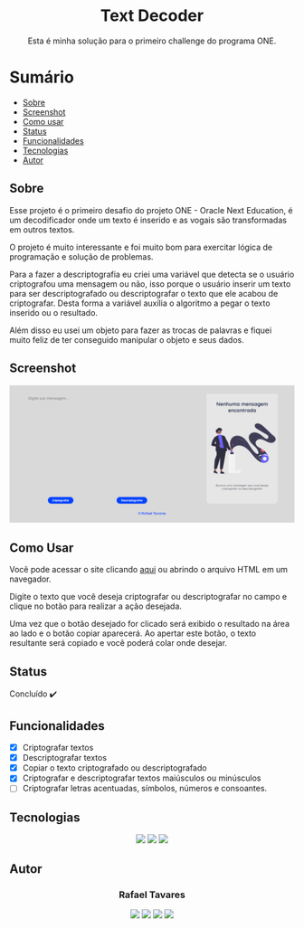 <h1 align="center">Text Decoder</h1>
<p align="center">Esta é minha solução para o primeiro challenge do programa ONE.</p>

Sumário
===========
<!--ts-->
  * [Sobre](#sobre)
  * [Screenshot](#screenshot)
  * [Como usar](#como-usar)
  * [Status](#status)
  * [Funcionalidades](#funcionalidades)
  * [Tecnologias](#tecnologias)
  * [Autor](#autor)
<!--te-->

Sobre
-----
<p>Esse projeto é o primeiro desafio do projeto ONE - Oracle Next Education, é um decodificador onde um texto é inserido e as vogais são transformadas em outros textos.</p>
<p>O projeto é muito interessante e foi muito bom para exercitar lógica de programação e solução de problemas.</p>
<p>Para a fazer a descriptografia eu criei uma variável que detecta se o usuário criptografou uma mensagem ou não, isso porque o usuário inserir um texto para ser descriptografado ou descriptografar o texto que ele acabou de criptografar. Desta forma a variável auxília o algoritmo a pegar o texto inserido ou o resultado.</p>
<p>Além disso eu usei um objeto para fazer as trocas de palavras e fiquei muito feliz de ter conseguido manipular o objeto e seus dados.</p>

Screenshot
----------
<img alt="screenshot" title="screenshot" src="assets/screenshot/screenshot.png"/>

Como Usar
---------
<p>Você pode acessar o site clicando <a href="https://github.com/rafatavares03/text-decoder">aqui</a> ou abrindo o arquivo HTML em um navegador.</p>
<p>Digite o texto que você deseja criptografar ou descriptografar no campo e clique no botão para realizar a ação desejada.</p>
<p>Uma vez que o botão desejado for clicado será exibido o resultado na área ao lado e o botão copiar aparecerá. Ao apertar este botão, o texto resultante será copiado e você poderá colar onde desejar.</p>

Status
------
Concluído :heavy_check_mark:

Funcionalidades
---------------
- [x] Criptografar textos
- [x] Descriptografar textos
- [X] Copiar o texto criptografado ou descriptografado
- [x] Criptografar e descriptografar textos maiúsculos ou minúsculos
- [ ] Criptografar letras acentuadas, símbolos, números e consoantes.

Tecnologias
-----------
<p align="center">
  <a href="https://html.com/"><img src="https://img.shields.io/badge/html5-%23E34F26.svg?style=for-the-badge&logo=html5&logoColor=white"/></a>
  <a href="https://www.w3.org/Style/CSS/Overview.en.html"><img src="https://img.shields.io/badge/css3-%231572B6.svg?style=for-the-badge&logo=css3&logoColor=white"/></a>
  <a href="https://www.javascript.com/"><img src="https://img.shields.io/badge/javascript-%23323330.svg?style=for-the-badge&logo=javascript&logoColor=%23F7DF1E"/></a>
</p>

Autor
------
<h3 align="center">Rafael Tavares</h3>
<p align="center">
 <a href="https://www.facebook.com/rafael.tavares.39904/"><img src="https://img.shields.io/badge/Facebook-1877F2?style=for-the-badge&logo=facebook&logoColor=white"></img></a>
 <a href="https://www.instagram.com/rafatavares03/"><img src="https://img.shields.io/badge/Instagram-%23E4405F.svg?style=for-the-badge&logo=Instagram&logoColor=white"></img></a>
 <a hrf="https://github.com/rafatavares03"><img src="https://img.shields.io/badge/github-%23121011.svg?style=for-the-badge&logo=github&logoColor=white"></img></a>
  <a hrf="https://www.linkedin.com/in/rafatavares03-dev/"><img src="https://img.shields.io/badge/linkedin-%230077B5.svg?style=for-the-badge&logo=linkedin&logoColor=white"></img></a>
</p>